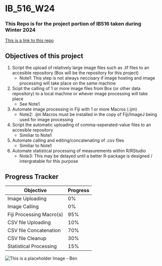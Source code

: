 # IB_516_W24
### This Repo is for the project portion of IB516 taken during Winter 2024
[This is a link to this repo](https://github.com/HTBOS/IB_516_W24)

## Objectives of this project
1. Script the upload of relatively large image files such as .lif files to an accesible repository (Box will be the repository for this project)
    * Note1: This step is not always neccisary if image hosting and image processing will take place on the same machine
2. Scipt the calling of 1 or more image files from Box (or other data repository) to a local machine or whever image processing will take place
    * See Note1
3. Automate image processing in Fiji with 1 or more Macros (.ijm)
    * Note2: .ijm Macros must be installed in the copy of Fiji/ImageJ being used for image processing
4. Script the automatic uploading of comma-seperated-value files to an accesible repository
    * Similiar to Note1
5. Automate calling and editing/concatenating of .csv files 
    * Similiar to Note1
6. Automate statistical processing of measurements within R/RStudio
    * Note3: This may be delayed until a better R-package is designed / intergratable for this purpose

## Progress Tracker

Objective | Progress
----------|---------
Image Uploading | 0%
Image Calling | 0%
Fiji Processing Macro(s) | 95%
CSV file Uploading | 10%
CSV file Concatenation | 70%
CSV file Cleanup | 30%
Statistical Processing | 15%

![This is a placeholder Image - Ben](https://avatars.githubusercontent.com/u/26558567?v=4)




